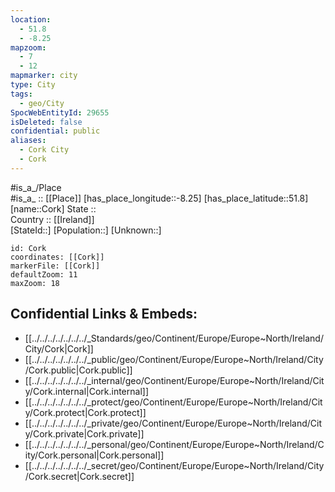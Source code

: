 ```yaml
---
location:
  - 51.8
  - -8.25
mapzoom:
  - 7
  - 12
mapmarker: city
type: City
tags:
  - geo/City
SpocWebEntityId: 29655
isDeleted: false
confidential: public
aliases:
  - Cork City
  - Cork
---
```

#is_a_/Place  
#is_a_ :: [[Place]] 
[has_place_longitude::-8.25] 
[has_place_latitude::51.8] 
[name::Cork] 
State ::  
Country :: [[Ireland]]  
[StateId::] 
[Population::] 
[Unknown::] 


```leaflet
id: Cork
coordinates: [[Cork]] 
markerFile: [[Cork]] 
defaultZoom: 11 
maxZoom: 18
```


## Confidential Links & Embeds: 
- [[../../../../../../../_Standards/geo/Continent/Europe/Europe~North/Ireland/City/Cork|Cork]] 
- [[../../../../../../../_public/geo/Continent/Europe/Europe~North/Ireland/City/Cork.public|Cork.public]] 
- [[../../../../../../../_internal/geo/Continent/Europe/Europe~North/Ireland/City/Cork.internal|Cork.internal]] 
- [[../../../../../../../_protect/geo/Continent/Europe/Europe~North/Ireland/City/Cork.protect|Cork.protect]] 
- [[../../../../../../../_private/geo/Continent/Europe/Europe~North/Ireland/City/Cork.private|Cork.private]] 
- [[../../../../../../../_personal/geo/Continent/Europe/Europe~North/Ireland/City/Cork.personal|Cork.personal]] 
- [[../../../../../../../_secret/geo/Continent/Europe/Europe~North/Ireland/City/Cork.secret|Cork.secret]] 
